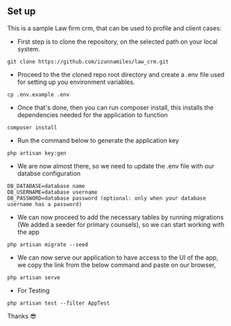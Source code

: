 ## Set up

This is a sample Law firm crm, that can be used to profile and client cases:

- First step is to clone the repository, on the selected path on your local system.
```
git clone https://github.com/izunnamiles/law_crm.git
```
- Proceed to the the cloned repo root directory and create a .env file used for setting up you environment variables.

```
cp .env.example .env
```

- Once that's done, then you can run composer install, this installs the dependencies needed for the application to function

```
composer install
```
- Run the command below to generate the application key

```
php artisan key:gen
```

- We are now almost there, so we need to update the .env file with our databse configuration

```
DB_DATABASE=database name
DB_USERNAME=database username
DB_PASSWORD=database password (optional: only when your database username has a password)
```

- We can now proceed to add the necessary tables by running migrations (We added a seeder for primary counsels), so we can start working with the app

```
php artisan migrate --seed
```

- We can now serve our application to have access to the UI of the app, we copy the link from the below command and paste on our browser, 

```
php artisan serve
```
- For Testing
  
```
php artisan test --filter AppTest 
```

Thanks :sunglasses:
